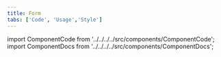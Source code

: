 ```yaml
---
title: Form
tabs: ['Code', 'Usage','Style']
---
```


import ComponentCode from '../../../../src/components/ComponentCode';
import ComponentDocs from '../../../../src/components/ComponentDocs';


<ComponentCode
    name="Form"
    component="form" 
    variation="form"
    experimental="true"
    hasReactVersion="true"
    >
</ComponentCode>
<ComponentDocs component="form"></ComponentDocs>
